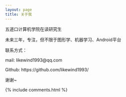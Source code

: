 ```yaml
---
layout: page
title: 关于我 
---
```


五道口计算机学院在读研究生
<p>
未来三年，专注，但不限于图形学、机器学习、Android平台
<p>
联系方式：
<p>
mail: likewind1993@qq.com
<p> 
Github: https://github.com/likewind1993/
<p>
谢谢~

{% include comments.html %}



